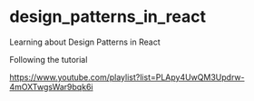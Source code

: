 # design_patterns_in_react
Learning about Design Patterns in React

Following the tutorial

https://www.youtube.com/playlist?list=PLApy4UwQM3Updrw-4mOXTwgsWar9bqk6i
